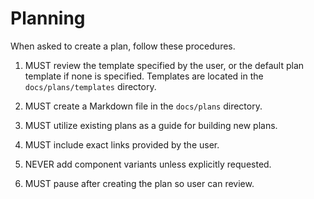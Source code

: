 # Planning

When asked to create a plan, follow these procedures.

1. MUST review the template specified by the user, or the default plan template
   if none is specified. Templates are located in the `docs/plans/templates`
   directory.

2. MUST create a Markdown file in the `docs/plans` directory.

3. MUST utilize existing plans as a guide for building new plans.

4. MUST include exact links provided by the user.

5. NEVER add component variants unless explicitly requested.

6. MUST pause after creating the plan so user can review.
